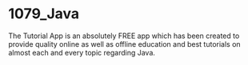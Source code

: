 1079_Java
=========

The Tutorial App is an absolutely FREE app which has been created to provide quality online as well as offline education and best tutorials on almost each and every topic regarding Java.
